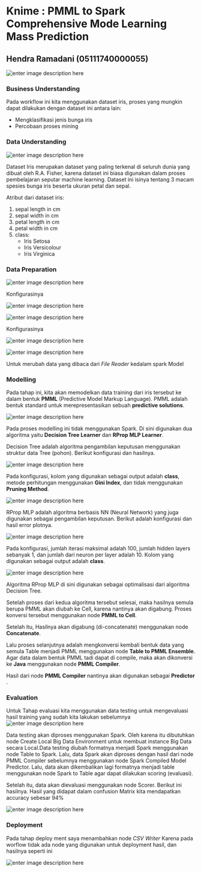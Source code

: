 # Knime : PMML to Spark Comprehensive Mode Learning Mass Prediction
## Hendra Ramadani (05111740000055)

![enter image description here](Dokumentasi/workflow.PNG)

### Business Understanding
Pada workflow ini kita menggunakan dataset iris, proses yang mungkin dapat dilakukan dengan dataset ini antara lain:
- Mengklasifikasi jenis bunga iris 
- Percobaan proses mining

### Data Understanding
![enter image description here](Dokumentasi/iris.PNG)

Dataset Iris merupakan dataset yang paling terkenal di seluruh dunia yang dibuat oleh R.A. Fisher, karena dataset ini biasa digunakan dalam proses pembelajaran seputar machine learning. Dataset ini isinya tentang 3 macam spesies bunga iris beserta ukuran petal dan sepal.

Atribut dari dataset iris:
1. sepal length in cm
2. sepal width in cm
3. petal length in cm
4. petal width in cm
5. class:
    - Iris Setosa
    - Iris Versicolour
    - Iris Virginica

### Data Preparation
![enter image description here](Dokumentasi/file_reader1.PNG)

Konfigurasinya

![enter image description here](Dokumentasi/konfigurasi_fr1.PNG)

![enter image description here](Dokumentasi/file_reader2.PNG)

Konfigurasinya

![enter image description here](Dokumentasi/konfigurasi_fr2.PNG)


![enter image description here](Dokumentasi/spark.PNG)

Untuk merubah data yang dibaca dari _File Reader_ kedalam spark Model

### Modelling
Pada tahap ini, kita akan memodelkan data training dari iris tersebut ke dalam bentuk **PMML** (Predictive Model Markup Language). PMML adalah bentuk standard untuk merepresentasikan sebuah **predictive solutions**.

![enter image description here](Dokumentasi/modelling.PNG)

Pada proses modelling ini tidak menggunakan Spark. Di sini digunakan dua algoritma yaitu **Decision Tree Learner** dan **RProp MLP Learner**.

Decision Tree adalah algoritma pengambilan keputusan menggunakan struktur data Tree (pohon). Berikut konfigurasi dan hasilnya.

![enter image description here](Dokumentasi/Decision_Tree_Learner.PNG)

Pada konfigurasi, kolom yang digunakan sebagai output adalah **class**, metode perhitungan menggunakan **Gini Index**,  dan tidak menggunakan **Pruning Method**.

![enter image description here](Dokumentasi/Decision_Tree_Learner_result.PNG)

RProp MLP adalah algoritma berbasis NN (Neural Network) yang juga digunakan sebagai pengambilan keputusan. Berikut adalah konfigurasi dan hasil error plotnya.

![enter image description here](Dokumentasi/RProp_MLP_Learner.PNG)

Pada konfigurasi, jumlah iterasi maksimal adalah 100, jumlah hidden layers sebanyak 1, dan jumlah dari neuron per layer adalah 10. Kolom yang digunakan sebagai output adalah **class**.

![enter image description here](Dokumentasi/eror_plot.PNG)

Algoritma RProp MLP di sini digunakan sebagai optimalisasi dari algoritma Decision Tree. 

Setelah proses dari kedua algoritma tersebut selesai, maka hasilnya semula berupa PMML akan diubah ke Cell, karena nantinya akan digabung. Proses konversi tersebut menggunakan node **PMML to Cell**.

Setelah itu, Hasilnya akan digabung (di-concatenate) menggunakan node **Concatenate**.

Lalu proses selanjutnya adalah mengkonversi kembali bentuk data yang semula Table menjadi PMML menggunakan node **Table to PMML Ensemble**. Agar data dalam bentuk PMML tadi dapat di compile, maka akan dikonversi ke  **Java**  menggunakan node  **PMML Compiler**.

Hasil dari node  **PMML Compiler**  nantinya akan digunakan sebagai  **Predictor** .

### Evaluation
Untuk Tahap evaluasi kita menggunakan data testing untuk mengevaluasi hasil training yang sudah kita lakukan sebelumnya
![enter image description here](Dokumentasi/evaluation.PNG)

Data testing akan diproses menggunakan Spark. Oleh karena itu dibutuhkan node Create Local Big Data Environment untuk membuat instance Big Data secara Local.Data testing diubah formatnya menjadi Spark menggunakan node Table to Spark. Lalu, data Spark akan diproses dengan hasil dari node PMML Compiler sebelumnya menggunakan node Spark Compiled Model Predictor. Lalu, data akan dikembalikan lagi formatnya menjadi table menggunakan node Spark to Table agar dapat dilakukan scoring (evaluasi).

Setelah itu, data akan dievaluasi menggunakan node Scorer. Berikut ini hasilnya.
Hasil yang didapat dalam confusion Matrix kita mendapatkan accuracy sebesar 94%

![enter image description here](Dokumentasi/scorer.PNG)


### Deployment
Pada tahap deploy ment saya menambahkan node _CSV Writer_ Karena pada worflow tidak ada node yang digunakan untuk deployment hasil, dan hasilnya seperti ini

![enter image description here](Dokumentasi/deploy.PNG)
